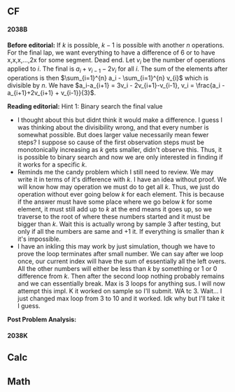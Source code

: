 
## CF
#### 2038B
**Before editorial:**
If $k$ is possible, $k-1$ is possible with another $n$ operations. 
For the final lap, we want everything to have a difference of 6 or to have x,x,x,...,2x for some segment. Dead end.
Let $v_i$ be the number of operations applied to $i$. The final is $a_i + v_{i-1} - 2v_i$ for all $i$. The sum of the elements after operations is then $\sum_{i=1}^{n} a_i - \sum_{i=1}^{n} v_{i}$ which is divisible by $n$.  We have $a_i-a_{i+1} = 3v_i - 2v_{i+1}-v_{i-1}, v_i = \frac{a_i - a_{i+1}+2v_{i+1} + v_{i-1}}{3}$. 

**Reading editorial:**
Hint 1: Binary search the final value
- I thought about this but didnt think it would make a difference. I guess I was thinking about the divisibility wrong, and that every number is somewhat possible. But does larger value necessarily mean fewer steps? I suppose so cause of the first observation steps must be monotonically increasing as $k$ gets smaller, didn't observe this. Thus, it is possible to binary search and now we are only interested in finding if it works for a specific $k$. 
- Reminds me the candy problem which I still need to review. We may write it in terms of it's difference with $k$. I have an idea without proof. We will know how may operation we must do to get all $k$. Thus, we just do operation without ever going below $k$ for each element. This is because if the answer must have some place where we go below $k$ for some element, it must still add up to $k$ at the end means it goes up, so we traverse to the root of where these numbers started and it must be bigger than $k$. Wait this is actually wrong by sample 3 after testing, but only if all the numbers are same and +1 it. If everything is smaller than $k$ it's impossible. 
- I have an inkling this may work by just simulation, though we have to prove the loop terminates after small number. We can say after we loop once, our current index will have the sum of essentially all the left overs. All the other numbers will either be less than $k$ by something or $1$ or $0$ difference from $k$. Then after the second loop nothing probably remains and we can essentially break. Max is 3 loops for anything sus. I will now attempt this impl. K it worked on sample so I'll submit. WA tc 3. Wait... I just changed max loop from 3 to 10 and it worked. Idk why but I'll take it I guess.

**Post Problem Analysis:**




#### 2038K
## Calc



## Math
